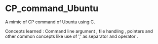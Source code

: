 # CP_command_Ubuntu
A mimic of CP command of Ubuntu using C.

Concepts learned : Command line argument , file handling , pointers and other common concepts like use of ',' as separator and operator .
